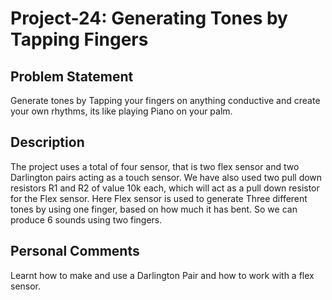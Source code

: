 # Project-24: Generating Tones by Tapping Fingers
## Problem Statement
Generate tones by Tapping your fingers on anything conductive and create your own rhythms, its like playing Piano on your palm.
## Description
The project uses a total of four sensor, that is two flex sensor and two Darlington pairs acting as a touch sensor. We have also used two pull down resistors R1 and R2 of value 10k each, which will act as a pull down resistor for the Flex sensor. Here Flex sensor is used to generate Three different tones by using one finger, based on how much it has bent. So we can produce 6 sounds using two fingers.
## Personal Comments
Learnt how to make and use a Darlington Pair and how to work with a flex sensor.
